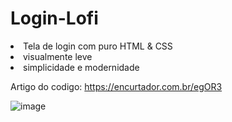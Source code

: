 # Login-Lofi

<li> Tela de login com puro HTML & CSS </li>
 <li>visualmente leve </li>
 <li>simplicidade e modernidade </li>

 Artigo do codigo: 
 https://encurtador.com.br/egOR3
 
![image](https://github.com/Buehno/Login-Lofi/assets/146307159/e20dd67f-48f7-4aa3-827a-4865cf16b1e5)
